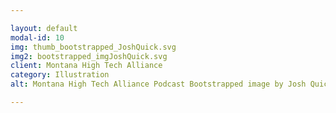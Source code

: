 ```yaml
---

layout: default
modal-id: 10
img: thumb_bootstrapped_JoshQuick.svg
img2: bootstrapped_imgJoshQuick.svg
client: Montana High Tech Alliance
category: Illustration
alt: Montana High Tech Alliance Podcast Bootstrapped image by Josh Quick

---
```

